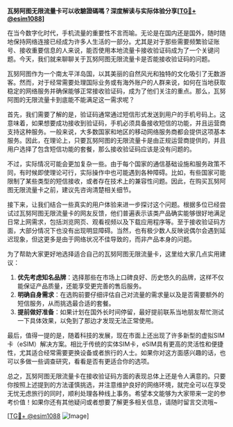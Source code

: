 **瓦努阿图无限流量卡可以收驗證碼嗎？深度解读与实际体验分享[[TG💪+ @esim1088](https://t.me/s/esim1088)]**

在当今数字化时代，手机流量的重要性不言而喻。无论是在国内还是国外，随时随地保持网络连接已经成为许多人生活的一部分。尤其是对于那些需要频繁验证账号、接收重要信息的人来说，能否使用本地流量卡接收验证码成为了一个关键问题。今天，我们就来聊聊关于瓦努阿图无限流量卡是否能接收验证码的问题。

瓦努阿图作为一个南太平洋岛国，以其美丽的自然风光和独特的文化吸引了无数游客。然而，对于经常需要处理国际业务或有海外账户的人群来说，如何在当地获取稳定的网络服务并确保能够正常接收验证码，成为了他们关注的重点。那么，瓦努阿图的无限流量卡到底能不能满足这一需求呢？

首先，我们需要了解的是，验证码通常通过短信形式发送到用户的手机号码上。这意味着，如果想要成功接收到验证码，手机必须具备接收短信的功能，并且运营商支持这种服务。一般来说，大多数国家和地区的移动网络服务商都会提供这项基本服务。因此，在理论上，只要瓦努阿图的无限流量卡是由正规运营商提供的，并且用户选择了包含短信功能的套餐，那么接收验证码应该是没有问题的。

不过，实际情况可能会更加复杂一些。由于每个国家的通信基础设施和服务政策不同，有时候即使理论可行，实际操作中也可能遇到各种障碍。比如，有些国家可能限制了某些类型的短信接收，或者存在技术上的兼容性问题。因此，在购买瓦努阿图无限流量卡之前，建议先咨询清楚相关细节。

接下来，让我们结合一些真实的用户体验来进一步探讨这个问题。根据多位已经尝试过瓦努阿图无限流量卡的网友反馈，他们普遍表示该类产品确实能够很好地满足日常上网需求，包括浏览网页、观看视频以及下载应用程序等。至于接收验证码方面，大部分情况下也没有出现明显障碍。当然，也有极少数人反映说偶尔会遇到延迟现象，但这更多是由于网络状况不佳导致的，而非产品本身的问题。

为了帮助大家更好地选择适合自己的瓦努阿图无限流量卡，这里给大家几点实用建议：
1. **优先考虑知名品牌**：选择那些在市场上口碑良好、历史悠久的品牌，这样不仅能保证产品质量，还能享受更完善的售后服务。
2. **明确自身需求**：在选购前要仔细评估自己对流量的需求量以及是否需要额外的短信服务，从而挑选最合适的套餐。
3. **提前做好准备**：如果计划在国外长时间停留，最好提前联系当地朋友帮忙测试一下具体效果，以免到了那边才发现无法正常使用。

最后，值得一提的是，随着科技的发展，现在市面上还出现了许多新型的虚拟SIM卡（eSIM）解决方案。相比于传统的实体SIM卡，eSIM具有更高的灵活性和便捷性，尤其适合经常需要更换设备或者旅行的人士。如果你对这方面感兴趣的话，也可以多做一些调查研究，看看是否有更适合你的选项。

总之，瓦努阿图无限流量卡在接收验证码方面的表现总体上还是令人满意的。只要你按照上述提到的方法谨慎挑选，并注意维护良好的网络环境，就完全可以在享受无忧无虑旅行的同时，顺利处理各种线上事务。希望本文能够为大家带来一定的参考价值！如果你还有其他疑问或者想要了解更多相关信息，请随时留言交流哦~

[[TG💪+ @esim1088](https://t.me/s/esim1088) ![Image](https://i.postimg.cc/4NQfJmqS/Snipaste-2025-05-13-00-14-12.png)]